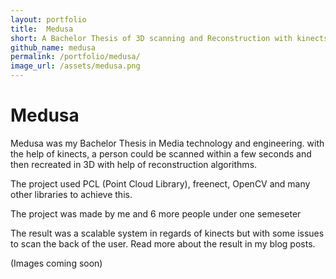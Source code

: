 ```yaml
---
layout: portfolio
title:  Medusa
short: A Bachelor Thesis of 3D scanning and Reconstruction with kinects
github_name: medusa
permalink: /portfolio/medusa/
image_url: /assets/medusa.png
---
```


# Medusa
Medusa was my Bachelor Thesis in Media technology and engineering.
with the help of kinects, a person could be scanned within a few seconds and
then recreated in 3D with help of reconstruction algorithms.

The project used PCL (Point Cloud Library), freenect, OpenCV and many other
libraries to achieve this.

The project was made by me and 6 more people under one semeseter

The result was a scalable system in regards of kinects but with some issues
to scan the back of the user. Read more about the result in my blog posts.

(Images coming soon)

